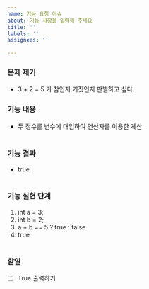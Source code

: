 ```yaml
---
name: 기능 요청 이슈
about: 기능 사항을 입력해 주세요
title: ''
labels: ''
assignees: ''

---
```


### 문제 제기
* 3 + 2 = 5 가 참인지 거짓인지 판별하고 싶다.

### 기능 내용
* 두 정수를 변수에 대입하여 연산자를 이용한 계산

#

### 기능 결과
* true

#

### 기능 실현 단계
1. int a = 3;
2. int b = 2;
3. a + b == 5 ? true : false
4.  true

#

### 할일
- [ ] True 출력하기
